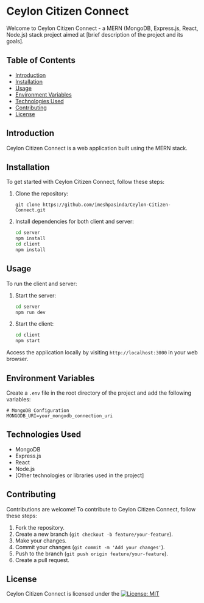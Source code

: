 # Ceylon Citizen Connect

Welcome to Ceylon Citizen Connect - a MERN (MongoDB, Express.js, React, Node.js) stack project aimed at [brief description of the project and its goals].

## Table of Contents

- [Introduction](#introduction)
- [Installation](#installation)
- [Usage](#usage)
- [Environment Variables](#environment-variables)
- [Technologies Used](#technologies-used)
- [Contributing](#contributing)
- [License](#license)

## Introduction

Ceylon Citizen Connect is a web application built using the MERN stack.

## Installation

To get started with Ceylon Citizen Connect, follow these steps:

1. Clone the repository:

    ```
    git clone https://github.com/imeshpasinda/Ceylon-Citizen-Connect.git
    ```

2. Install dependencies for both client and server:

    ```bash
    cd server
    npm install
    cd client
    npm install
    ```

## Usage

To run the client and server:

1. Start the server:

    ```bash
    cd server
    npm run dev
    ```

2. Start the client:

    ```bash
    cd client
    npm start
    ```
Access the application locally by visiting `http://localhost:3000` in your web browser.

## Environment Variables

Create a `.env` file in the root directory of the project and add the following variables:

```env
# MongoDB Configuration
MONGODB_URI=your_mongodb_connection_uri
```


## Technologies Used

- MongoDB
- Express.js
- React
- Node.js
- [Other technologies or libraries used in the project]

## Contributing

Contributions are welcome! To contribute to Ceylon Citizen Connect, follow these steps:

1. Fork the repository.
2. Create a new branch (`git checkout -b feature/your-feature`).
3. Make your changes.
4. Commit your changes (`git commit -m 'Add your changes'`).
5. Push to the branch (`git push origin feature/your-feature`).
6. Create a pull request.

## License

Ceylon Citizen Connect is licensed under the  [![License: MIT](https://img.shields.io/badge/License-MIT-yellow.svg)](https://github.com/ImeshPasinda/Ceylon-Citizen-Connect/blob/development/LICENSE)
